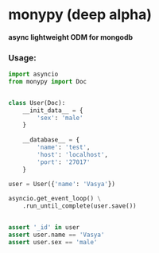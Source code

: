 # monypy (deep alpha)
#### async lightweight ODM for mongodb

### Usage:
```python
import asyncio
from monypy import Doc


class User(Doc):
    __init_data__ = {
        'sex': 'male'
    }
    
    __database__ = {
        'name': 'test',
        'host': 'localhost',
        'port': '27017'
    }
    
user = User({'name': 'Vasya'})

asyncio.get_event_loop() \
    .run_until_complete(user.save())


assert '_id' in user
assert user.name == 'Vasya'
assert user.sex == 'male'

```